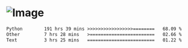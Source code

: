 # ![Image](https://github.com/user-attachments/assets/5f2d2b12-d836-424c-876f-cb0c9a5d9144)

<!--START_SECTION:waka-->

```txt
Python        191 hrs 39 mins >>>>>>>>>>>>>>>>>========   68.09 %
Other         7 hrs 28 mins   >========================   02.66 %
Text          3 hrs 25 mins   =========================   01.22 %
```

<!--END_SECTION:waka-->
